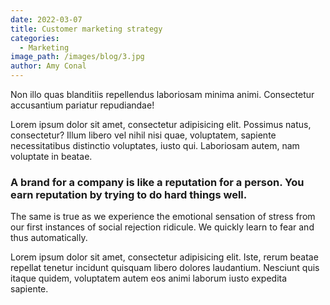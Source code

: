 ```yaml
---
date: 2022-03-07
title: Customer marketing strategy
categories:
  - Marketing
image_path: /images/blog/3.jpg
author: Amy Conal
---
```

Non illo quas blanditiis repellendus laboriosam minima animi. Consectetur accusantium pariatur repudiandae!

Lorem ipsum dolor sit amet, consectetur adipisicing elit. Possimus natus, consectetur? Illum libero vel nihil nisi quae, voluptatem, sapiente necessitatibus distinctio voluptates, iusto qui. Laboriosam autem, nam voluptate in beatae.

### A brand for a company is like a reputation for a person. You earn reputation by trying to do hard things well.

The same is true as we experience the emotional sensation of stress from our first instances of social rejection ridicule. We quickly learn to fear and thus automatically.

Lorem ipsum dolor sit amet, consectetur adipisicing elit. Iste, rerum beatae repellat tenetur incidunt quisquam libero dolores laudantium. Nesciunt quis itaque quidem, voluptatem autem eos animi laborum iusto expedita sapiente.